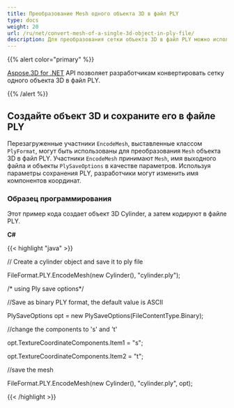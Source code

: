 ```yaml
---
title: Преобразование Mesh одного объекта 3D в файл PLY
type: docs
weight: 20
url: /ru/net/convert-mesh-of-a-single-3d-object-in-ply-file/
description: Для преобразования сетки объекта 3D в файл PLY можно использовать перегруженные члены EncodeMesh, выставленные классом PlyFormat. Члены EncodeMesh принимают в качестве параметров Mesh, имя выходного файла и объекты PlySaveOptions. Используя параметры сохранения PLY, разработчики могут изменить имя компонентов координат.
---
```

{{% alert color="primary" %}}

[Aspose.3D for .NET](https://products.aspose.com/3d/net/) API позволяет разработчикам конвертировать сетку одного объекта 3D в файл PLY.

{{% /alert %}}
##  **Создайте объект 3D и сохраните его в файле PLY**
Перезагруженные участники `EncodeMesh`, выставленные классом `PlyFormat`, могут быть использованы для преобразования `Mesh` объекта 3D в файл PLY. Участники `EncodeMesh` принимают `Mesh`, имя выходного файла и объекты `PlySaveOptions` в качестве параметров. Используя параметры сохранения PLY, разработчики могут изменить имя компонентов координат.
###  **Образец программирования**
Этот пример кода создает объект 3D Cylinder, а затем кодируют в файле PLY.

**C#**

{{< highlight "java" >}}

 // Create a cylinder object and save it to ply file

FileFormat.PLY.EncodeMesh(new Cylinder(), "cylinder.ply");

/* using Ply save options*/

//Save as binary PLY format, the default value is ASCII

PlySaveOptions opt = new PlySaveOptions(FileContentType.Binary);

//change the components to 's' and 't'

opt.TextureCoordinateComponents.Item1 = "s";

opt.TextureCoordinateComponents.Item2 = "t";

//save the mesh

FileFormat.PLY.EncodeMesh(new Cylinder(), "cylinder.ply", opt);

{{< /highlight >}}
